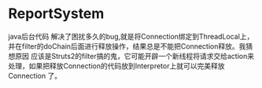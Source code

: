 # ReportSystem
java后台代码
解决了困扰多久的bug,就是将Connection绑定到ThreadLocal上，并在filter的doChain后面进行释放操作，结果总是不能把Connection释放。我猜想原因
应该是Struts2的filter搞的鬼，它可能开辟一个新线程将请求交给action来处理，如果把释放Connection的代码放到Interpretor上就可以完美释放Connection
了。

